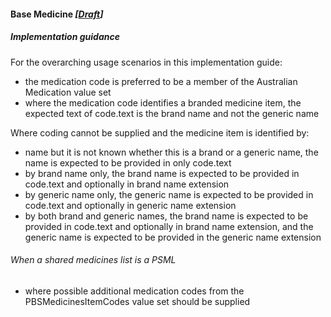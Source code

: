 #### Base Medicine *[[Draft](http://hl7.org/fhir/stu3/valueset-publication-status.html)]*

#####  Implementation guidance 

For the overarching usage scenarios in this implementation guide:
* the medication code is preferred to be a member of the Australian Medication value set
* where the medication code identifies a branded medicine item, the expected text of code.text is the brand name and not the generic name

Where coding cannot be supplied and the medicine item is identified by:
* name but it is not known whether this is a brand or a generic name, the name is expected to be provided in only code.text
* by brand name only, the brand name is expected to be provided in code.text and optionally in brand name extension
* by generic name only, the generic name is expected to be provided in code.text and optionally in generic name extension
* by both brand and generic names, the brand name is expected to be provided in code.text and optionally in brand name extension, and the generic name is expected to be provided in the generic name extension

###### When a shared medicines list is a PSML
* where possible additional medication codes from the PBSMedicinesItemCodes value set should be supplied
